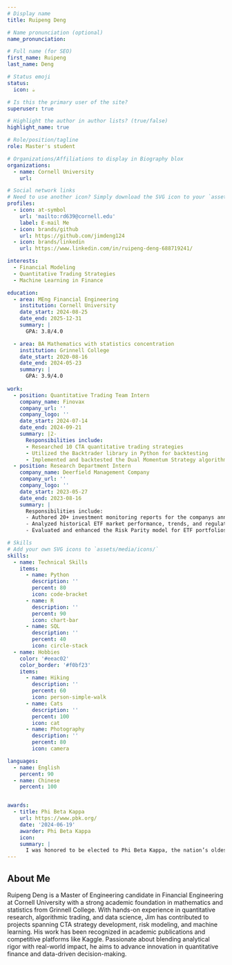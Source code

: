 ```yaml
---
# Display name
title: Ruipeng Deng

# Name pronunciation (optional)
name_pronunciation: 

# Full name (for SEO)
first_name: Ruipeng
last_name: Deng

# Status emoji
status:
  icon: ☕️

# Is this the primary user of the site?
superuser: true

# Highlight the author in author lists? (true/false)
highlight_name: true

# Role/position/tagline
role: Master's student

# Organizations/Affiliations to display in Biography blox
organizations:
  - name: Cornell University
    url: 

# Social network links
# Need to use another icon? Simply download the SVG icon to your `assets/media/icons/` folder.
profiles:
  - icon: at-symbol
    url: 'mailto:rd639@cornell.edu'
    label: E-mail Me
  - icon: brands/github
    url: https://github.com/jimdeng124
  - icon: brands/linkedin
    url: https://www.linkedin.com/in/ruipeng-deng-688719241/

interests:
  - Financial Modeling
  - Quantitative Trading Strategies
  - Machine Learning in Finance

education:
  - area: MEng Financial Engineering
    institution: Cornell University
    date_start: 2024-08-25
    date_end: 2025-12-31
    summary: |
      GPA: 3.8/4.0

  - area: BA Mathematics with statistics concentration
    institution: Grinnell College
    date_start: 2020-08-16
    date_end: 2024-05-23
    summary: |
      GPA: 3.9/4.0
      
work:
  - position: Quantitative Trading Team Intern
    company_name: Finovax
    company_url: ''
    company_logo: ''
    date_start: 2024-07-14
    date_end: 2024-09-21
    summary: |2-
      Responsibilities include:
      - Researched 10 CTA quantitative trading strategies
      - Utilized the Backtrader library in Python for backtesting
      - Implemented and backtested the Dual Momentum Strategy algorithm
  - position: Research Department Intern
    company_name: Deerfield Management Company
    company_url: ''
    company_logo: ''
    date_start: 2023-05-27
    date_end: 2023-08-16
    summary: |
      Responsibilities include:
      - Authored 20+ investment monitoring reports for the companys annual portfolio review
      - Analyzed historical ETF market performance, trends, and regulatory environment using data from leading mutual funds
      - Evaluated and enhanced the Risk Parity model for ETF portfolios by back-testing in a Python-based virtual trading environment

# Skills
# Add your own SVG icons to `assets/media/icons/`
skills:
  - name: Technical Skills
    items:
      - name: Python
        description: ''
        percent: 80
        icon: code-bracket
      - name: R
        description: ''
        percent: 90
        icon: chart-bar
      - name: SQL
        description: ''
        percent: 40
        icon: circle-stack
  - name: Hobbies
    color: '#eeac02'
    color_border: '#f0bf23'
    items:
      - name: Hiking
        description: ''
        percent: 60
        icon: person-simple-walk
      - name: Cats
        description: ''
        percent: 100
        icon: cat
      - name: Photography
        description: ''
        percent: 80
        icon: camera

languages:
  - name: English
    percent: 90
  - name: Chinese
    percent: 100


awards:
  - title: Phi Beta Kappa
    url: https://www.pbk.org/
    date: '2024-06-19'
    awarder: Phi Beta Kappa
    icon: 
    summary: |
      I was honored to be elected to Phi Beta Kappa, the nation’s oldest academic honor society, in recognition of my academic excellence and commitment to the liberal arts and sciences at Grinnell College. This distinction reflects my dedication to intellectual rigor and interdisciplinary learning throughout my undergraduate studies.
---
```


## About Me

Ruipeng Deng is a Master of Engineering candidate in Financial Engineering at Cornell University with a strong academic foundation in mathematics and statistics from Grinnell College. With hands-on experience in quantitative research, algorithmic trading, and data science, Jim has contributed to projects spanning CTA strategy development, risk modeling, and machine learning. His work has been recognized in academic publications and competitive platforms like Kaggle. Passionate about blending analytical rigor with real-world impact, he aims to advance innovation in quantitative finance and data-driven decision-making.
